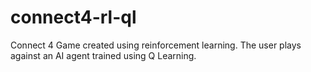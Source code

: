 # connect4-rl-ql
Connect 4 Game created using reinforcement learning. The user plays against an AI agent trained using Q Learning.
